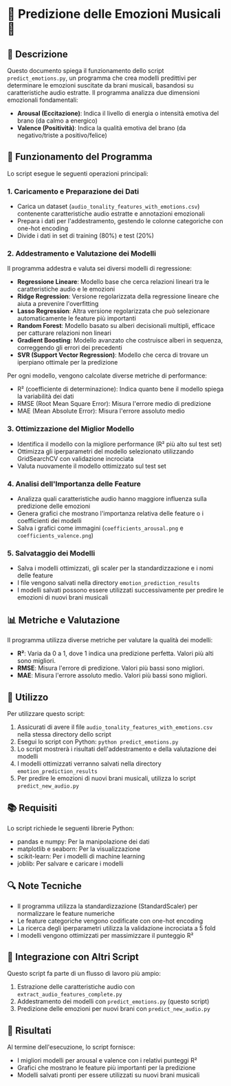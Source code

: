 # 🎵 Predizione delle Emozioni Musicali 🎵

## 📝 Descrizione

Questo documento spiega il funzionamento dello script `predict_emotions.py`, un programma che crea modelli predittivi per determinare le emozioni suscitate da brani musicali, basandosi su caratteristiche audio estratte. Il programma analizza due dimensioni emozionali fondamentali:

- **Arousal (Eccitazione)**: Indica il livello di energia o intensità emotiva del brano (da calmo a energico)
- **Valence (Positività)**: Indica la qualità emotiva del brano (da negativo/triste a positivo/felice)

## 🧠 Funzionamento del Programma

Lo script esegue le seguenti operazioni principali:

### 1. Caricamento e Preparazione dei Dati

- Carica un dataset (`audio_tonality_features_with_emotions.csv`) contenente caratteristiche audio estratte e annotazioni emozionali
- Prepara i dati per l'addestramento, gestendo le colonne categoriche con one-hot encoding
- Divide i dati in set di training (80%) e test (20%)

### 2. Addestramento e Valutazione dei Modelli

Il programma addestra e valuta sei diversi modelli di regressione:

- **Regressione Lineare**: Modello base che cerca relazioni lineari tra le caratteristiche audio e le emozioni
- **Ridge Regression**: Versione regolarizzata della regressione lineare che aiuta a prevenire l'overfitting
- **Lasso Regression**: Altra versione regolarizzata che può selezionare automaticamente le feature più importanti
- **Random Forest**: Modello basato su alberi decisionali multipli, efficace per catturare relazioni non lineari
- **Gradient Boosting**: Modello avanzato che costruisce alberi in sequenza, correggendo gli errori dei precedenti
- **SVR (Support Vector Regression)**: Modello che cerca di trovare un iperpiano ottimale per la predizione

Per ogni modello, vengono calcolate diverse metriche di performance:
- R² (coefficiente di determinazione): Indica quanto bene il modello spiega la variabilità dei dati
- RMSE (Root Mean Square Error): Misura l'errore medio di predizione
- MAE (Mean Absolute Error): Misura l'errore assoluto medio

### 3. Ottimizzazione del Miglior Modello

- Identifica il modello con la migliore performance (R² più alto sul test set)
- Ottimizza gli iperparametri del modello selezionato utilizzando GridSearchCV con validazione incrociata
- Valuta nuovamente il modello ottimizzato sul test set

### 4. Analisi dell'Importanza delle Feature

- Analizza quali caratteristiche audio hanno maggiore influenza sulla predizione delle emozioni
- Genera grafici che mostrano l'importanza relativa delle feature o i coefficienti dei modelli
- Salva i grafici come immagini (`coefficients_arousal.png` e `coefficients_valence.png`)

### 5. Salvataggio dei Modelli

- Salva i modelli ottimizzati, gli scaler per la standardizzazione e i nomi delle feature
- I file vengono salvati nella directory `emotion_prediction_results`
- I modelli salvati possono essere utilizzati successivamente per predire le emozioni di nuovi brani musicali

## 📊 Metriche e Valutazione

Il programma utilizza diverse metriche per valutare la qualità dei modelli:

- **R²**: Varia da 0 a 1, dove 1 indica una predizione perfetta. Valori più alti sono migliori.
- **RMSE**: Misura l'errore di predizione. Valori più bassi sono migliori.
- **MAE**: Misura l'errore assoluto medio. Valori più bassi sono migliori.

## 🔧 Utilizzo

Per utilizzare questo script:

1. Assicurati di avere il file `audio_tonality_features_with_emotions.csv` nella stessa directory dello script
2. Esegui lo script con Python: `python predict_emotions.py`
3. Lo script mostrerà i risultati dell'addestramento e della valutazione dei modelli
4. I modelli ottimizzati verranno salvati nella directory `emotion_prediction_results`
5. Per predire le emozioni di nuovi brani musicali, utilizza lo script `predict_new_audio.py`

## 📚 Requisiti

Lo script richiede le seguenti librerie Python:

- pandas e numpy: Per la manipolazione dei dati
- matplotlib e seaborn: Per la visualizzazione
- scikit-learn: Per i modelli di machine learning
- joblib: Per salvare e caricare i modelli

## 🔍 Note Tecniche

- Il programma utilizza la standardizzazione (StandardScaler) per normalizzare le feature numeriche
- Le feature categoriche vengono codificate con one-hot encoding
- La ricerca degli iperparametri utilizza la validazione incrociata a 5 fold
- I modelli vengono ottimizzati per massimizzare il punteggio R²

## 🔄 Integrazione con Altri Script

Questo script fa parte di un flusso di lavoro più ampio:

1. Estrazione delle caratteristiche audio con `extract_audio_features_complete.py`
2. Addestramento dei modelli con `predict_emotions.py` (questo script)
3. Predizione delle emozioni per nuovi brani con `predict_new_audio.py`

## 🎯 Risultati

Al termine dell'esecuzione, lo script fornisce:

- I migliori modelli per arousal e valence con i relativi punteggi R²
- Grafici che mostrano le feature più importanti per la predizione
- Modelli salvati pronti per essere utilizzati su nuovi brani musicali